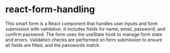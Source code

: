 # react-form-handling
This smart form is a React component that handles user inputs and form submission with validation. It includes fields for name, email, password, and confirm password. The form uses the useState hook to manage form state and errors. Validation checks are performed on form submission to ensure all fields are filled, and the passwords match.
